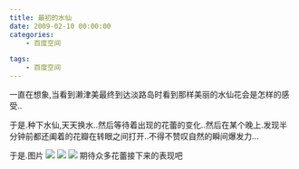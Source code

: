 ```yaml
---
title: 最初的水仙
date: 2009-02-10 00:00:00
categories:
	- 百度空间

tags:
	- 百度空间
---
```


一直在想象,当看到濑津美最终到达淡路岛时看到那样美丽的水仙花会是怎样的感受..

于是.种下水仙,天天换水..然后等待着出现的花蕾的变化..然后在某个晚上.发现半分钟前都还阖着的花瓣在转眼之间打开..不得不赞叹自然的瞬间爆发力...

于是.图片
![](/images/misc/narcissu1.jpg)
![](/images/misc/narcissu1.jpg)
![](/images/misc/narcissu1.jpg)
期待众多花蕾接下来的表现吧
